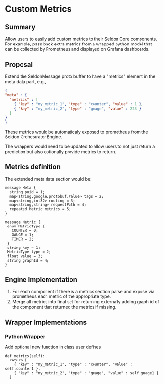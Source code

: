 # Custom Metrics

## Summary

Allow users to easily add custom metrics to their Seldon Core components. For example, pass back extra metrics from a wrapped python model that can be collected by Prometheus and displayed on Grafana dashboards.

## Proposal

Extend the SeldonMessage proto buffer to have a "metrics" element in the meta data part, e.g.,

```JSON
{
"meta" : {
  "metrics" : [
    { "key" : "my_metric_1", "type" : "counter", "value" : 1 },
    { "key" : "my_metric_2", "type" : "guage", "value" : 223 }
  ]
}
}
```

These metrics would be automaticaly exposed to prometheus from the Seldon Orchestrator Engine.

The wrappers would need to be updated to allow users to not just return a prediction but also optionally provide metrics to return.

## Metrics definition

The extended meta data section would be:

```
message Meta {
  string puid = 1; 
  map<string,google.protobuf.Value> tags = 2;
  map<string,int32> routing = 3;
  map<string,string> requestPath = 4;
  repeated Metric metrics = 5;
}

message Metric {
 enum MetricType {
   COUNTER = 0;
   GAUGE = 1;
   TIMER = 2;
 }
 string key = 1;
 MetricType type = 2;
 float value = 3;
 string graphId = 4;
}
```

## Engine Implementation

 1. For each component if there is a metrics section parse and expose via prometheus each metric of the appropriate type.
 2. Merge all metrics into final set for returning externally adding graph id of the component that returned the metrics if missing.

## Wrapper Implementations

### Python Wrapper

Add optional new function in class user defines

```
def metrics(self):
  return [
    { "key" : "my_metric_1", "type" : "counter", "value" : self.counter1 },
    { "key" : "my_metric_2", "type" : "guage", "value" : self.guage1 }
  ]
```


